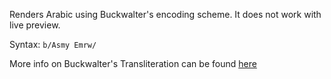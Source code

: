 Renders Arabic using Buckwalter's encoding scheme. It does not work with live preview.

Syntax: `b/Asmy Emrw/`

More info on Buckwalter's Transliteration can be found [here](http://www.qamus.org/transliteration.htm)
